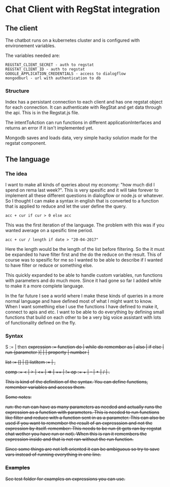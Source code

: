 # Chat Client with RegStat integration

## The client

The chatbot runs on a kubernetes cluster and is configured with environement variables.

The variables needed are:

    REGSTAT_CLIENT_SECRET - auth to regstat
    REGSTAT_CLIENT_ID - auth to regstat
    GOOGLE_APPLICATION_CREDENTIALS - access to dialogflow
    mongodburl - url with authentication to db

### Structure

Index has a persistant connection to each client and has one regstat object for each connection. It can authenticate with RegStat and get data through the api. This is in the Regstat.js file.

The intentToAction can run functions in different applicationInterfaces and returns an error if it isn't implemented yet.

Mongodb saves and loads data, very simple hacky solution made for the regstat component.

## The language

### The idea

I want to make all kinds of queries about my economy: "how much did I spend on rema last week?". This is very spesific and it will take forever to implement all these different questions in dialogflow or node.js or whatever. So I thought I can make a syntax in english that is converted to a function that is applied to reduce and let the user define the query.

    acc + cur if cur > 0 else acc

This was the first iteration of the language. The problem with this was if you wanted average on a spesific time period.

    acc + cur / length if date > "20-04-2017"

Here the length would be the length of the list before filtering. So the it must be expanded to have filter first and the do the reduce on the result. This of course was to spesific for me so I wanted to be able to describe if I wanted to have filter or reduce or something else.

This quickly expanded to be able to handle custom variables, run functions with parameters and do much more. Since it had gone so far I added while to make it a more complete language.

In the far future I see a world where I make these kinds of queries in a more normal language and have defined most of what I might want to know. When I want something else I use the functions I have defined to make it, connect to apis and etc. I want to be able to do everything by defining small functions that build on each other to be a very big voice assistant with lots of functionality defined on the fly.

### Syntax

S := <expression> | <expression> then <S>
expression := 
    function do <expression> | 
    while <condition> do <expression>
    remember <expression> as <string> | 
    <expression> also <expression> | 
    <expression> if <condition> else <expression> | 
    run <expression> {parameter <expression>}| 
    <expression> <op> <expression> | 
    <list> | 
    property | 
    number | 
    <var>

list := [] | [<listItem>]
listItem := <expression> | <expression>, <expression>

comp := < | > | <= | => | == | !=
op := + | - | * | / | .

This is kind of the definition of the syntax. You can define functions, remember variables and access them. 

Some notes: 

run: the run can have as many parameters as needed and actually runs the expression as a function with parameters. This is needed to run functions like filter and reduce with a function sent in as a parameter. This can also be used if you want to remember the result of an expresssion and not the expression by itself.
remember: This needs to be run (it gets ran by regstat chat wether you have run or not). When this is ran it remembers the expression inside and that is not ran without the run function.

Since some things are not left oriented it can be ambiguous so try to save vars instead of running everything in one line. 

### Examples

See test folder for examples on expressions you can use. 